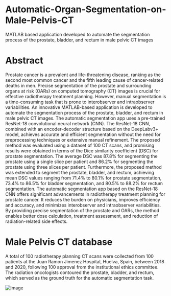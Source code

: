 # Automatic-Organ-Segmentation-on-Male-Pelvis-CT
MATLAB based application developed to automate the segmentation
process of the prostate, bladder, and rectum in male pelvic CT images
# Abstract
Prostate cancer is a prevalent and life-threatening disease, ranking as the second most common cancer and the fifth leading cause of cancer-related deaths
in men. Precise segmentation of the prostate and surrounding organs at risk (OARs) on computed tomography (CT) images is crucial for effective radiotherapy treatment planning. However, manual segmentation is a time-consuming
task that is prone to interobserver and intraobserver variabilities. An innovative MATLAB-based application is developed to automate the
segmentation process of the prostate, bladder, and rectum in male pelvic CT images. The automatic segmentation app uses a pre-trained ResNet-18 convolutional
neural network (CNN). The ResNet-18 CNN, combined with an encoder-decoder structure based on the DeepLabv3+ model, achieves accurate and efficient segmentation without the need for preprocessing techniques or extensive manual refinement.
The proposed method was evaluated using a dataset of 100 CT scans, and promising results were obtained in terms of the Dice similarity coefficient
(DSC) for prostate segmentation. The average DSC was 87.8% for segmenting the prostate using a single slice per patient and 86.2% for segmenting the
prostate using three slices per patient. Furthermore, the proposed method was extended to segment the prostate, bladder, and rectum, achieving mean DSC values ranging from 71.4% to 80.1% for prostate segmentation, 73.4% to 86.5%
for bladder segmentation, and 80.5% to 88.2% for rectum segmentation. The automatic segmentation app based on the ResNet-18 CNN offers significant advancements in radiotherapy treatment planning for prostate cancer. It reduces the burden on physicians, improves efficiency and accuracy, and
minimizes interobserver and intraobserver variabilities. By providing precise segmentation of the prostate and OARs, the method enables better dose calculation, treatment assessment, and reduction of radiation-related side effects.
# Male Pelvis CT database
A total of 100 radiotherapy planning CT scans were collected from 100 patients at the Juan Ramon Jimenez Hospital, Huelva, Spain, between 2018 and 2020, following
100 approval from the institutional ethics committee. The radiation oncologists contoured the prostate, bladder, and rectum, which served
as the ground truth for the automatic segmentation task.

![image](https://github.com/SilviaGutierrez/Automatic-Organ-Segmentation-on-Male-Pelvis-CT/assets/108027382/03a0ce0e-5c8c-4722-8873-6e26d87a9eb2)






